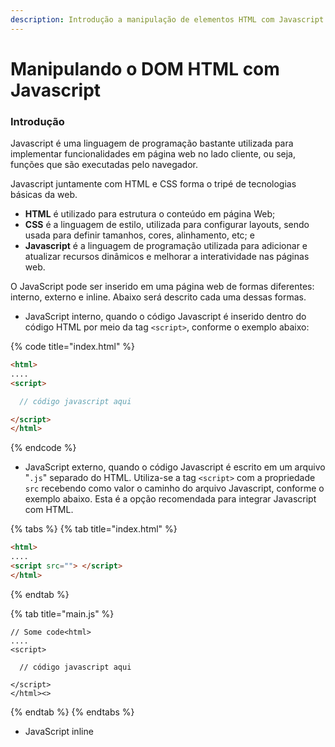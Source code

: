 ```yaml
---
description: Introdução a manipulação de elementos HTML com Javascript
---
```


# Manipulando o DOM HTML com Javascript

### Introdução

Javascript é uma linguagem de programação bastante utilizada para implementar funcionalidades em página web no lado cliente, ou seja, funções que são executadas pelo navegador.&#x20;

Javascript juntamente com HTML e CSS forma o tripé de tecnologias básicas da web.

* **HTML** é utilizado para estrutura o conteúdo em página Web;
* **CSS** é a linguagem de estilo, utilizada para configurar layouts, sendo usada para definir tamanhos, cores, alinhamento, etc; e
* **Javascript** é a linguagem de programação utilizada para adicionar e atualizar recursos dinâmicos e melhorar a interatividade nas páginas web.

O JavaScript pode ser inserido em uma página web de formas diferentes: interno, externo e inline. Abaixo será descrito cada uma dessas formas.

* JavaScript interno, quando o código Javascript é  inserido dentro do código HTML por meio da tag `<script>`, conforme o exemplo abaixo:

{% code title="index.html" %}
```html
<html>
....
<script>

  // código javascript aqui

</script>
</html>
```
{% endcode %}

* JavaScript externo, quando o código Javascript é escrito em um arquivo "`.js`" separado do HTML. Utiliza-se a tag `<script>` com a propriedade `src` recebendo como valor o caminho do arquivo Javascript, conforme o exemplo abaixo. Esta é a opção recomendada para integrar Javascript com HTML.

{% tabs %}
{% tab title="index.html" %}
```html
<html>
....
<script src=""> </script>
</html>
```
{% endtab %}

{% tab title="main.js" %}
```
// Some code<html>
....
<script>

  // código javascript aqui

</script>
</html><>
```
{% endtab %}
{% endtabs %}

* JavaScript inline

